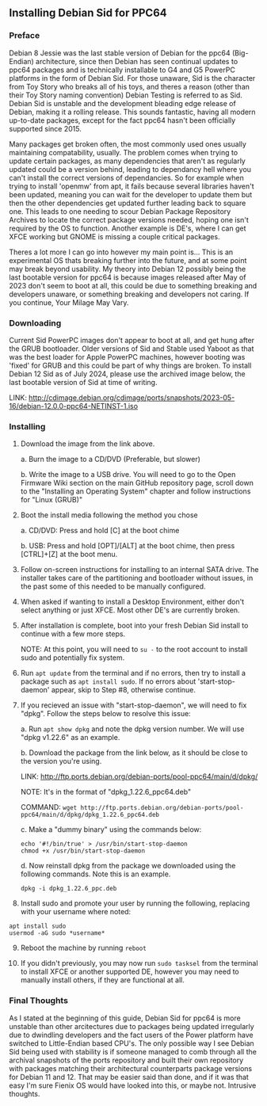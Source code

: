 ## Installing Debian Sid for PPC64

### Preface

Debian 8 Jessie was the last stable version of Debian for the ppc64 (Big-Endian) architecture, since then Debian has seen continual updates to ppc64 packages and is technically installable to G4 and G5 PowerPC platforms in the form of Debian Sid. For those unaware, Sid is the character from Toy Story who breaks all of his toys, and theres a reason (other than their Toy Story naming convention) Debian Testing is referred to as Sid. Debian Sid is unstable and the development bleading edge release of Debian, making it a rolling release. This sounds fantastic, having all modern up-to-date packages, except for the fact ppc64 hasn't been officially supported since 2015.

Many packages get broken often, the most commonly used ones usually maintaining compatability, usually. The problem comes when trying to update certain packages, as many dependencies that aren't as regularly updated could be a version behind, leading to dependancy hell where you can't install the correct versions of dependancies. So for example when trying to install 'openmw' from apt, it fails because several libraries haven't been updated, meaning you can wait for the developer to update them but then the other dependencies get updated further leading back to square one. This leads to one needing to scour Debian Package Repository Archives to locate the correct package versions needed, hoping one isn't required by the OS to function. Another example is DE's, where I can get XFCE working but GNOME is missing a couple critical packages.

Theres a lot more I can go into however my main point is... This is an experimental OS thats breaking further into the future, and at some point may break beyond usability. My theory into Debian 12 possibly being the last bootable version for ppc64 is because images released after May of 2023 don't seem to boot at all, this could be due to something breaking and developers unaware, or something breaking and developers not caring. If you continue, Your Milage May Vary.

### Downloading

Current Sid PowerPC images don't appear to boot at all, and get hung after the GRUB bootloader. Older versions of Sid and Stable used Yaboot as that was the best loader for Apple PowerPC machines, however booting was 'fixed' for GRUB and this could be part of why things are broken. To install Debian 12 Sid as of July 2024, please use the archived image below, the last bootable version of Sid at time of writing.

LINK: http://cdimage.debian.org/cdimage/ports/snapshots/2023-05-16/debian-12.0.0-ppc64-NETINST-1.iso

### Installing

1. Download the image from the link above.

   a. Burn the image to a CD/DVD (Preferable, but slower)

   b. Write the image to a USB drive. You will need to go to the Open Firmware Wiki section on the main GitHub repository page, scroll down to the "Installing an Operating System" chapter and follow instructions for "Linux (GRUB)"

2. Boot the install media following the method you chose

   a. CD/DVD: Press and hold [C] at the boot chime

   b. USB: Press and hold [OPT]/[ALT] at the boot chime, then press [CTRL]+[Z] at the boot menu.

3. Follow on-screen instructions for installing to an internal SATA drive. The installer takes care of the partitioning and bootloader without issues, in the past some of this needed to be manually configured.

4. When asked if wanting to install a Desktop Environment, either don't select anything or just XFCE. Most other DE's are currently broken.

5. After installation is complete, boot into your fresh Debian Sid install to continue with a few more steps.

   NOTE: At this point, you will need to ```su -``` to the root account to install sudo and potentially fix system.

6. Run ```apt update``` from the terminal and if no errors, then try to install a package such as ```apt install sudo```. If no errors about 'start-stop-daemon' appear, skip to Step #8, otherwise continue.

7. If you recieved an issue with "start-stop-daemon", we will need to fix "dpkg". Follow the steps below to resolve this issue:

   a. Run ```apt show dpkg``` and note the dpkg version number. We will use "dpkg v1.22.6" as an example.

   b. Download the package from the link below, as it should be close to the version you're using.

   LINK: http://ftp.ports.debian.org/debian-ports/pool-ppc64/main/d/dpkg/

   NOTE: It's in the format of "dpkg_1.22.6_ppc64.deb"

   COMMAND: ``` wget http://ftp.ports.debian.org/debian-ports/pool-ppc64/main/d/dpkg/dpkg_1.22.6_ppc64.deb ```

   c. Make a "dummy binary" using the commands below:

   ```
   echo '#!/bin/true' > /usr/bin/start-stop-daemon
   chmod +x /usr/bin/start-stop-daemon
   ```

   d. Now reinstall dpkg from the package we downloaded using the following commands. Note this is an example.

   ```
   dpkg -i dpkg_1.22.6_ppc.deb
   ```
   
8. Install sudo and promote your user by running the following, replacing with your username where noted:

```
apt install sudo
usermod -aG sudo *username*
```

9. Reboot the machine by running ```reboot```

10. If you didn't previously, you may now run ```sudo tasksel``` from the terminal to install XFCE or another supported DE, however you may need to manually install others, if they are functional at all.

### Final Thoughts

As I stated at the beginning of this guide, Debian Sid for ppc64 is more unstable than other arcitectures due to packages being updated irregularly due to dwindling developers and the fact users of the Power platform have switched to Little-Endian based CPU's. The only possible way I see Debian Sid being used with stability is if someone managed to comb through all the archival snapshots of the ports repository and built their own repository with packages matching their architectural counterparts package versions for Debian 11 and 12. That may be easier said than done, and if it was that easy I'm sure Fienix OS would have looked into this, or maybe not. Intrusive thoughts.
